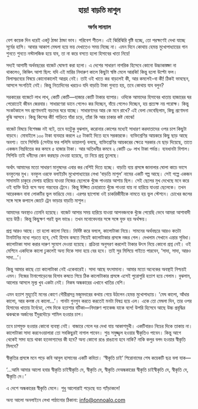 <div align=center><h2 align=center>হায়! বাড়তি মাশুল</h4><h3 align=center>অর্ণব সান্যাল</h3>
</div>

বেশ কয়েক দিন ধরেই একটু ঠান্ডা ঠান্ডা ভাব। পরিবেশ শীতল। এই ঝিরিঝিরি বৃষ্টি হচ্ছে, তো পরক্ষণেই দেখা যাচ্ছে সূর্যের হাসি। আবার আকাশ মেঘলা হয়ে ভয় দেখাতেও সময় নিচ্ছে না। এমন দিনে কোথায় হেমন্ত মুখোপাধ্যায়ের গান শুনতে শুনতে নস্টালজিক হয়ে যাব, তা না করে বসতে হলো হিসাবের খাতা নিয়ে!

সদ্যই আগামী অর্থবছরের বাজেট ঘোষণা করা হলো। এ দেশের সাধারণ নাগরিক হিসেবে কোনো উচ্চাকাঙ্ক্ষা না থাকলেও, কিঞ্চিৎ আশা ছিল: যদি এই মারির নিদারুণ কালে কিছুটা স্বস্তি মেলে আরকি! কিন্তু হলো উল্টো ফল। বিলাসদ্রব্যের বিষয়ে কোনোকালেই আগ্রহ নেই। তাই ওই খাতে কর বাড়লেই কী, আর কমলেই–বা কী! ঠিকই ভাবছেন, আসলে সংগতিই নেই। কিন্তু নিত্যদিনের খরচেও যদি বাড়তি টাকা গুনতে হয়, তবে কোথায় যাব বলুন?

সরকারের বাজেটে লাখ লাখ, কোটি কোটি—হাজার কোটি টাকার ব্যাপার। ওদিকে আমাদের হিসাবের খাতায় হাজারের ঘর পেরোতেই জীবন জেরবার। সাধারণেরা ডানে গেলেও কর দিচ্ছেন, বাঁয়ে গেলেও দিচ্ছেন, হয় প্রত্যক্ষ নয় পরোক্ষ। কিন্তু সংকটকালে সব প্রণোদনাই বড়দের ঘরে যাচ্ছে। সাধারণদের আর কে মনে রাখে? এই বেলা ভেবেছিলাম, কিছু প্রণোদনা বুঝি আসবে। কিন্তু কিসের কী! গাড়িতে যাঁরা চড়ে, তাঁরা কি আর চাকার কষ্ট বোঝে!

বাজেট বিষয়ে বিশেষজ্ঞ নই বটে, তবে যতটুকু বুঝলাম, করোনার কোপের মধ্যেই সাধারণ করদাতাদের ওপর চাপ কিছুটা বাড়বে। মোবাইলে ১০০ টাকা ব্যবহার করলে ২৫ টাকাই দিতে হবে সরকারকে। ব্যক্তিশ্রেণির আয়করে কিছু ছাড় আছে অবশ্য। তবে সিপিডি (সেন্টার ফর পলিসি ডায়ালগ) বলছে, ব্যক্তিশ্রেণির আয়করের ক্ষেত্রে সরকার যে ছাড় দিয়েছে, তাতে একজন নিম্নবিত্তের কর কমবে ৫ হাজার টাকা। আর অতিধনীর কমবে ২ কোটি ৩৮ লাখ টাকা পর্যন্ত। ব্যবধানটা বিশাল। সিপিডি তাই ধনীদের কেন করছাড় দেওয়া হয়েছে, তা নিয়ে প্রশ্ন তুলেছে।

অর্থাৎ আমাদের মতো সাধারণ মানুষদের এবার কর বেশিই দিতে হচ্ছে। বাড়তি ব্যয় প্রসঙ্গে জানালার ঘোলা কাচে ভাসে বনফুলের মুখ। বনফুল ওরফে বলাইচাঁদ মুখোপাধ্যায়ের লেখা ‘বাড়তি মাশুল’ নামের একটি গল্প আছে। সেই গল্পে একজন সাদামাটা চাকুরে মেলায় হারিয়ে যাওয়া নিজের ছেলেকে খুঁজে পাওয়ার আশায় ছিল। সেই ছেলের মুখ দেখেছে মনে করে ওই ব্যক্তি উঠে বসে অন্য গন্তব্যের ট্রেনে। কিন্তু ঈপ্সিত চেহারাতে খুঁজে পাওয়া যায় না হারিয়ে যাওয়া ছেলেকে। তখন আরেকজন বাবা লোকটির ভুল ভাঙিয়ে দেয়। এরপর ছাপোষা ওই চাকরিজীবীকে নামতে হয় ভুল স্টেশনে। চোখের জলের সঙ্গে সঙ্গে কপালে জোটে ট্রেন ভাড়ার বাড়তি মাশুল।

আমাদের অবস্থাও তেমনি হয়েছে। বাজেট আসার সময় হারিয়ে যাওয়া আপনজনকে খুঁজে পেয়েছি ভেবে আমরা আশাবাদী হয়ে উঠি। কিন্তু কিছুক্ষণ পরই ভুল ভাঙে। তখন মনোবেদনার সঙ্গে সঙ্গে যুক্ত হয় অর্থক্ষয়।

প্রশ্ন আরও আছে। তা হলো কালো নিয়ে। নির্দিষ্ট করে বললে, কালোটাকা নিয়ে। সামনের অর্থবছরে আরও কতটা টানাটানির মধ্যে পড়তে হবে, সেই হিসাব কষতে গিয়েই কালোটাকার প্রসঙ্গে নজর গেল। দেখলাম সেখানে এন্তার সুবিধা। কালোটাকা সাদা করার দারুণ সুযোগ দেওয়া হয়েছে। প্রক্রিয়া অনুসরণ করলেই টাকার উৎস নিয়ে কোনো প্রশ্ন নেই। ওই মেশিনে একদিকে কালো ঢুকলেই অন্য দিকে সাদা হয়ে বের হবে। তাই সুর মিলিয়ে গাইতে পারবেন, ‘সাদা, সাদা, আরও সাদা…’।

কিন্তু আমার কাছে তো কালোটাকা নেই একেবারেই। সাদা আছে যৎসামান্য। আমার মতো অনেকের অবস্থাই নিশ্চয়ই এমন। নিজের টানাপোড়েনের হিসাব কষতে গিয়ে ঠিক কালোটাকার প্রসঙ্গে এসেই পুরোপুরি হতাশ হয়ে গেলাম। বুঝলাম, আলোর আসলে মূল্য খুব একটা নেই। নিকষ অন্ধকারের এখানে খাতির বেশি।

এমন হতাশ মুহূর্তেই মনের কোণে গৌরীপ্রসন্ন মজুমদারের কথায় গেয়ে উঠলেন হেমন্ত মুখোপাধ্যায়। ‘মেঘ কালো, আঁধার কালো, আর কলঙ্ক যে কালো…’। গানটা গুনগুন করতে করতেই মনটা বিষণ্ন হয়ে এল। একে তো মেঘলা দিন, তার ওপর হিসাবের খাতায় টর্নেডো, শেষ দিকে হতাশার বটিকা—নিদারুণ প্যাকেজ যাকে বলে! উপরি হিসেবে আছে উচ্চ প্রবৃদ্ধির ঝকঝকে অর্জনের ইঁদুরদৌড়ে শামিল হওয়ার চাপ।

তবে চাপমুক্ত হওয়ার কোনো ব্যবস্থা নেই। বাজারে গেলে দর দেখা যায় আকাশমুখী। একটিবারও নিচের দিকে তাকায় না। কালোটাকা সাদা করনেওয়ালারা তো সবকিছুরই নাগাল পাবেন। শুভ্র সমুজ্জ্বল হওয়ার স্বীকৃতিও পাবেন। কিন্তু আগে থেকেই সাদা হয়ে থাকা হতভাগ্যদের কী হবে? অন্য কোনো রঙে রাঙানো হবে নাকি? নাকি কলুর বলদ হওয়ার স্বীকৃতি মিলবে?

স্বীকৃতির প্রসঙ্গে মনে পড়ে কবি আবুল হাসানের একটি কবিতা। ‘স্বীকৃতি চাই’ শিরোনামের শেষ কয়েকটি ছত্র বলা যাক—

‘…আমি আমার আলো হবার স্বীকৃতি চাইস্বীকৃতি দে, স্বীকৃতি দে, স্বীকৃতি দেঅন্ধকারের স্বীকৃতি চাইস্বীকৃতি দে, স্বীকৃতি দে, স্বীকৃতি দে।’

এ দেশে অন্ধকারের স্বীকৃতি মেলে। শুধু আলোরাই পড়েছে যত গ্যাঁড়াকলে!

অন্য আলো অনলাইনে লেখা পাঠানোর ঠিকানা: info@onnoalo.com

